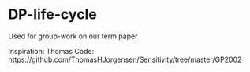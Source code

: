 # DP-life-cycle
Used for group-work on our term paper 


Inspiration: 
Thomas Code:
https://github.com/ThomasHJorgensen/Sensitivity/tree/master/GP2002